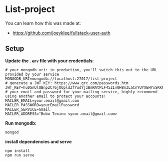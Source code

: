 # List-project

You can learn how this was made at:
* https://github.com/joeyklee/fullstack-user-auth

## Setup

**Update the `.env` file with your credentials**:
```
# your mongodb uri: in production, you'll switch this out to the URL provided by your service
MONGODB_URI=mongodb://localhost:27017/list-project
# generate a JWT_KEY: https://www.grc.com/passwords.htm
JWT_KEY=hu0SnUlQBnp2C76jOUpldZfYudYjzBmRAtPLF452Iv0H8n3LaCnYUYXEHYxSKKF
# your email and password for your mailing service, highly recommend using another email to protect your accounts!
MAILER_EMAIL=your.email@gmail.com 
MAILER_PASSWORD=yourEmailPassword
MAILER_SERVICE=Gmail
MAILER_ADDRESS="Bobo Texino <your.email@gmail.com>
```

**Run mongodb:**
```
mongod
```

**install dependencies and serve**
```
npm install
npm run serve
```